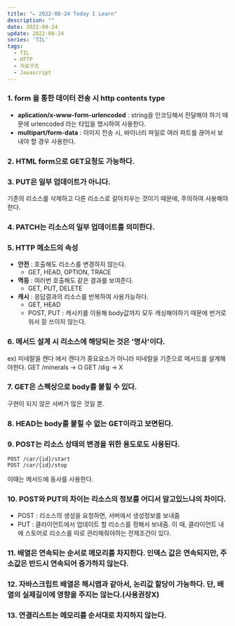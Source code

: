 ```yaml
---
title: "✏️ 2022-08-24 Today I Learn"
description: ""
date: 2022-08-24
update: 2022-08-24
series: 'TIL'
tags:
  - TIL
  - HTTP
  - 자료구조
  - Javascript
---
```


### 1. form 을 통한 데이터 전송 시 http contents type
- **aplication/x-www-form-urlencoded** : string을 인코딩해서 전달해야 하기 때문에 urlencoded 라는 타입을 명시하여 사용한다.
- **multipart/form-data** : 이미지 전송 시, 바이너리 파일로 여러 파트를 끊어서 보내야 할 경우 사용한다.

### 2. HTML form으로 GET요청도 가능하다.

### 3. PUT은 일부 업데이트가 아니다.
기존의 리소스를 삭제하고 다른 리소스로 갈아치우는 것이기 때문에, 주의하여 사용해야한다.

### 4. PATCH는 리소스의 일부 업데이트를 의미한다.

### 5. HTTP 메소드의 속성
- **안전** : 호출해도 리소스를 변경하지 않는다.
    - GET, HEAD, OPTION, TRACE
- **멱등** : 여러번 호출해도 같은 결과를 보여준다.
    - GET, PUT, DELETE 
- **캐시** : 응답결과의 리소스를 반복하여 사용가능하다.
    - GET, HEAD
    - POST, PUT : 캐시키를 이용해 body값까지 모두 캐싱해야하기 때문에 번거로워서 잘 쓰이지 않는다.

### 6. 메서드 설계 시 리소스에 해당되는 것은 '명사'이다.
ex) 미네랄을 캔다 에서 캔다가 중요요소가 아니라 미네랄을 기준으로 메서드를 설계해야한다.
GET /minerals -> O
GET /dig -> X 

### 7. GET은 스펙상으로 body를 붙힐 수 있다.
구현이 되지 않은 서버가 많은 것일 뿐.

### 8. HEAD는 body를 붙힐 수 없는 GET이라고 보면된다.

### 9. POST는 리소스 상태의 변경을 위한 용도로도 사용된다.
```
POST /car/{id}/start
POST /car/{id}/stop
```
이때는 메서드에 동사를 사용한다.

### 10. POST와 PUT의 차이는 리소스의 정보를 어디서 알고있느냐의 차이다.
- POST : 리소스의 생성을 요청하면, 서버에서 생성정보를 보내줌
- PUT : 클라이언트에서 업데이트 할 리소스를 정해서 보내줌. 이 때, 클라이언트 내에 스토어로 리소스를 따로 관리해줘야하는 전제조건이 있다.

### 11. 배열은 연속되는 순서로 메모리를 차지한다. 인덱스 값은 연속되지만, 주소값은 반드시 연속되어 증가하지 않는다.

### 12. 자바스크립트 배열은 해시맵과 같아서, 논리값 할당이 가능하다. 단, 배열의 실제길이에 영향을 주지는 않는다.(사용권장X)

### 13. 연결리스트는 메모리를 순서대로 차지하지 않는다. 